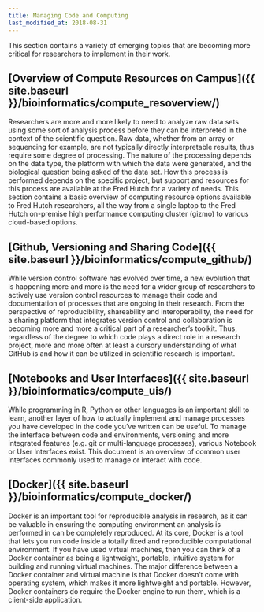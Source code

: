 ```yaml
---
title: Managing Code and Computing
last_modified_at: 2018-08-31
---
```

This section contains a variety of emerging topics that are becoming more critical for researchers to implement in their work.  

## [Overview of Compute Resources on Campus]({{ site.baseurl }}/bioinformatics/compute_resoverview/)
Researchers are more and more likely to need to analyze raw data sets using some sort of analysis process before they can be interpreted in the context of the scientific question. Raw data, whether from an array or sequencing for example, are not typically directly interpretable results, thus require some degree of processing. The nature of the processing depends on the data type, the platform with which the data were generated, and the biological question being asked of the data set. How this process is performed depends on the specific project, but support and resources for this process are available at the Fred Hutch for a variety of needs.  This section contains a basic overview of computing resource options available to Fred Hutch researchers, all the way from a single laptop to the Fred Hutch on-premise high performance computing cluster (gizmo) to various cloud-based options.


## [Github, Versioning and Sharing Code]({{ site.baseurl }}/bioinformatics/compute_github/)
While version control software has evolved over time, a new evolution that is happening more and more is the need for a wider group of researchers to actively use version control resources to manage their code and documentation of processes that are ongoing in their research. From the perspective of reproducibility, shareability and interoperability, the need for a sharing platform that integrates version control and collaboration is becoming more and more a critical part of a researcher’s toolkit. Thus, regardless of the degree to which code plays a direct role in a research project, more and more often at least a cursory understanding of what GitHub is and how it can be utilized in scientific research is important.


## [Notebooks and User Interfaces]({{ site.baseurl }}/bioinformatics/compute_uis/)
While programming in R, Python or other languages is an important skill to learn, another layer of how to actually implement and manage processes you have developed in the code you’ve written can be useful. To manage the interface between code and environments, versioning and more integrated features (e.g. git or multi-language processes), various Notebook or User Interfaces exist. This document is an overview of common user interfaces commonly used to manage or interact with code.

## [Docker]({{ site.baseurl }}/bioinformatics/compute_docker/)
Docker is an important tool for reproducible analysis in research, as it can be valuable in ensuring the computing environment an analysis is performed in can be completely reproduced.  At its core, Docker is a tool that lets you run code inside a totally fixed and reproducible computational environment. If you have used virtual machines, then you can think of a Docker container as being a lightweight, portable, intuitive system for building and running virtual machines. The major difference between a Docker container and virtual machine is that Docker doesn’t come with operating system, which makes it more lightweight and portable. However, Docker containers do require the Docker engine to run them, which is a client-side application.
